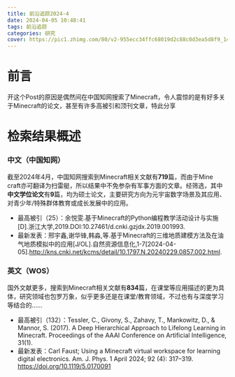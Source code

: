 ```yaml
---
title: 前沿追踪2024-4
date: 2024-04-05 10:48:41
tags: 前沿追踪
categories: 研究
cover: https://pic1.zhimg.com/80/v2-955ecc34ffc68019d2c88c0d3ea5d8f9_1440w.jpeg
---
```

# 前言
开这个Post的原因是偶然间在中国知网搜索了Minecraft，令人震惊的是有好多关于Minecraft的论文，甚至有许多高被引和顶刊文章，特此分享

# 检索结果概述
### 中文（中国知网）
截至2024年4月，中国知网搜索到Minecraft相关文献有**719**篇，而由于Mine craft亦可翻译为扫雷艇，所以结果中不免参杂有军事方面的文章。经筛选，其中**中文学位论文**有**9**篇，均为硕士论文，主要研究方向为元宇宙数字场景及其应用、对青少年/特殊群体教育或成长发展中的应用。
- 最高被引（25）：余悦雯.基于Minecraft的Python编程教学活动设计与实施[D].浙江大学,2019.DOI:10.27461/d.cnki.gzjdx.2019.001993.
- 最新发表：邢宇鑫,谢华锋,韩淼,等.基于Minecraft的三维地质建模方法及在油气地质模拟中的应用[J/OL].自然资源信息化,1-7[2024-04-05].http://kns.cnki.net/kcms/detail/10.1797.N.20240229.0857.002.html.

### 英文（WOS）
国外文献更多，搜索到Minecraft相关文献有**834**篇，在课堂等应用描述的更为具体，研究领域也包罗万象，似乎更多还是在课堂/教育领域，不过也有与深度学习等结合的……
- 最高被引（132）：Tessler, C., Givony, S., Zahavy, T., Mankowitz, D., & Mannor, S. (2017). A Deep Hierarchical Approach to Lifelong Learning in Minecraft. Proceedings of the AAAI Conference on Artificial Intelligence, 31(1).
- 最新发表：Carl Faust; Using a Minecraft virtual workspace for learning digital electronics. Am. J. Phys. 1 April 2024; 92 (4): 317–319. https://doi.org/10.1119/5.0170091